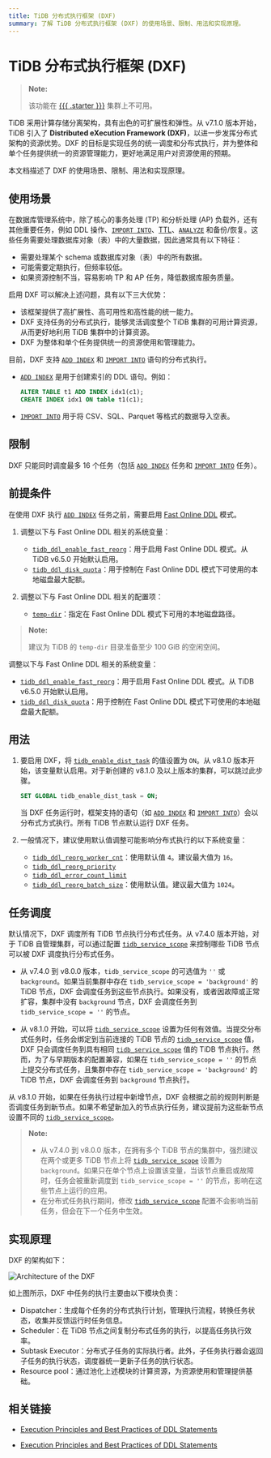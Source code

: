 ```yaml
---
title: TiDB 分布式执行框架 (DXF)
summary: 了解 TiDB 分布式执行框架 (DXF) 的使用场景、限制、用法和实现原理。
---
```


# TiDB 分布式执行框架 (DXF)

> **Note:**
>
> 该功能在 [{{{ .starter }}}](https://docs.pingcap.com/tidbcloud/select-cluster-tier#tidb-cloud-serverless) 集群上不可用。

TiDB 采用计算存储分离架构，具有出色的可扩展性和弹性。从 v7.1.0 版本开始，TiDB 引入了 **Distributed eXecution Framework (DXF)**，以进一步发挥分布式架构的资源优势。DXF 的目标是实现任务的统一调度和分布式执行，并为整体和单个任务提供统一的资源管理能力，更好地满足用户对资源使用的预期。

本文档描述了 DXF 的使用场景、限制、用法和实现原理。

## 使用场景

在数据库管理系统中，除了核心的事务处理 (TP) 和分析处理 (AP) 负载外，还有其他重要任务，例如 DDL 操作、[`IMPORT INTO`](/sql-statements/sql-statement-import-into.md)、[TTL](/time-to-live.md)、[`ANALYZE`](/sql-statements/sql-statement-analyze-table.md) 和备份/恢复。这些任务需要处理数据库对象（表）中的大量数据，因此通常具有以下特征：

- 需要处理某个 schema 或数据库对象（表）中的所有数据。
- 可能需要定期执行，但频率较低。
- 如果资源控制不当，容易影响 TP 和 AP 任务，降低数据库服务质量。

启用 DXF 可以解决上述问题，具有以下三大优势：

- 该框架提供了高扩展性、高可用性和高性能的统一能力。
- DXF 支持任务的分布式执行，能够灵活调度整个 TiDB 集群的可用计算资源，从而更好地利用 TiDB 集群中的计算资源。
- DXF 为整体和单个任务提供统一的资源使用和管理能力。

目前，DXF 支持 [`ADD INDEX`](/sql-statements/sql-statement-add-index.md) 和 [`IMPORT INTO`](/sql-statements/sql-statement-import-into.md) 语句的分布式执行。

- [`ADD INDEX`](/sql-statements/sql-statement-add-index.md) 是用于创建索引的 DDL 语句。例如：

    ```sql
    ALTER TABLE t1 ADD INDEX idx1(c1);
    CREATE INDEX idx1 ON table t1(c1);
    ```

- [`IMPORT INTO`](/sql-statements/sql-statement-import-into.md) 用于将 CSV、SQL、Parquet 等格式的数据导入空表。

## 限制

DXF 只能同时调度最多 16 个任务（包括 [`ADD INDEX`](/sql-statements/sql-statement-add-index.md) 任务和 [`IMPORT INTO`](/sql-statements/sql-statement-import-into.md) 任务）。

## 前提条件

在使用 DXF 执行 [`ADD INDEX`](/sql-statements/sql-statement-add-index.md) 任务之前，需要启用 [Fast Online DDL](/system-variables.md#tidb_ddl_enable_fast_reorg-new-in-v630) 模式。

<CustomContent platform="tidb">

1. 调整以下与 Fast Online DDL 相关的系统变量：

    * [`tidb_ddl_enable_fast_reorg`](/system-variables.md#tidb_ddl_enable_fast_reorg-new-in-v630)：用于启用 Fast Online DDL 模式。从 TiDB v6.5.0 开始默认启用。
    * [`tidb_ddl_disk_quota`](/system-variables.md#tidb_ddl_disk_quota-new-in-v630)：用于控制在 Fast Online DDL 模式下可使用的本地磁盘最大配额。

2. 调整以下与 Fast Online DDL 相关的配置项：

    * [`temp-dir`](/tidb-configuration-file.md#temp-dir-new-in-v630)：指定在 Fast Online DDL 模式下可用的本地磁盘路径。

> **Note:**
>
> 建议为 TiDB 的 `temp-dir` 目录准备至少 100 GiB 的空闲空间。

</CustomContent>

<CustomContent platform="tidb-cloud">

调整以下与 Fast Online DDL 相关的系统变量：

* [`tidb_ddl_enable_fast_reorg`](/system-variables.md#tidb_ddl_enable_fast_reorg-new-in-v630)：用于启用 Fast Online DDL 模式。从 TiDB v6.5.0 开始默认启用。
* [`tidb_ddl_disk_quota`](/system-variables.md#tidb_ddl_disk_quota-new-in-v630)：用于控制在 Fast Online DDL 模式下可使用的本地磁盘最大配额。

</CustomContent>

## 用法

1. 要启用 DXF，将 [`tidb_enable_dist_task`](/system-variables.md#tidb_enable_dist_task-new-in-v710) 的值设置为 `ON`。从 v8.1.0 版本开始，该变量默认启用。对于新创建的 v8.1.0 及以上版本的集群，可以跳过此步骤。

    ```sql
    SET GLOBAL tidb_enable_dist_task = ON;
    ```

    当 DXF 任务运行时，框架支持的语句（如 [`ADD INDEX`](/sql-statements/sql-statement-add-index.md) 和 [`IMPORT INTO`](/sql-statements/sql-statement-import-into.md)）会以分布式方式执行。所有 TiDB 节点默认运行 DXF 任务。

2. 一般情况下，建议使用默认值调整可能影响分布式执行的以下系统变量：

    * [`tidb_ddl_reorg_worker_cnt`](/system-variables.md#tidb_ddl_reorg_worker_cnt)：使用默认值 `4`。建议最大值为 `16`。
    * [`tidb_ddl_reorg_priority`](/system-variables.md#tidb_ddl_reorg_priority)
    * [`tidb_ddl_error_count_limit`](/system-variables.md#tidb_ddl_error_count_limit)
    * [`tidb_ddl_reorg_batch_size`](/system-variables.md#tidb_ddl_reorg_batch_size)：使用默认值。建议最大值为 `1024`。

## 任务调度

默认情况下，DXF 调度所有 TiDB 节点执行分布式任务。从 v7.4.0 版本开始，对于 TiDB 自管理集群，可以通过配置 [`tidb_service_scope`](/system-variables.md#tidb_service_scope-new-in-v740) 来控制哪些 TiDB 节点可以被 DXF 调度执行分布式任务。

- 从 v7.4.0 到 v8.0.0 版本，`tidb_service_scope` 的可选值为 `''` 或 `background`。如果当前集群中存在 `tidb_service_scope = 'background'` 的 TiDB 节点，DXF 会调度任务到这些节点执行。如果没有，或者因故障或正常扩容，集群中没有 `background` 节点，DXF 会调度任务到 `tidb_service_scope = ''` 的节点。

- 从 v8.1.0 开始，可以将 [`tidb_service_scope`](/system-variables.md#tidb_service_scope-new-in-v740) 设置为任何有效值。当提交分布式任务时，任务会绑定到当前连接的 TiDB 节点的 [`tidb_service_scope`](/system-variables.md#tidb_service_scope-new-in-v740) 值，DXF 只会调度任务到具有相同 [`tidb_service_scope`](/system-variables.md#tidb_service_scope-new-in-v740) 值的 TiDB 节点执行。然而，为了与早期版本的配置兼容，如果在 `tidb_service_scope = ''` 的节点上提交分布式任务，且集群中存在 `tidb_service_scope = 'background'` 的 TiDB 节点，DXF 会调度任务到 `background` 节点执行。

从 v8.1.0 开始，如果在任务执行过程中新增节点，DXF 会根据之前的规则判断是否调度任务到新节点。如果不希望新加入的节点执行任务，建议提前为这些新节点设置不同的 [`tidb_service_scope`](/system-variables.md#tidb_service_scope-new-in-v740)。

> **Note:**
>
> - 从 v7.4.0 到 v8.0.0 版本，在拥有多个 TiDB 节点的集群中，强烈建议在两个或更多 TiDB 节点上将 [`tidb_service_scope`](/system-variables.md#tidb_service_scope-new-in-v740) 设置为 `background`。如果只在单个节点上设置该变量，当该节点重启或故障时，任务会被重新调度到 `tidb_service_scope = ''` 的节点，影响在这些节点上运行的应用。
> - 在分布式任务执行期间，修改 [`tidb_service_scope`](/system-variables.md#tidb_service_scope-new-in-v740) 配置不会影响当前任务，但会在下一个任务中生效。

## 实现原理

DXF 的架构如下：

![Architecture of the DXF](/media/dist-task/dist-task-architect.jpg)

如上图所示，DXF 中任务的执行主要由以下模块负责：

- Dispatcher：生成每个任务的分布式执行计划，管理执行流程，转换任务状态，收集并反馈运行时任务信息。
- Scheduler：在 TiDB 节点之间复制分布式任务的执行，以提高任务执行效率。
- Subtask Executor：分布式子任务的实际执行者。此外，子任务执行器会返回子任务的执行状态，调度器统一更新子任务的执行状态。
- Resource pool：通过池化上述模块的计算资源，为资源使用和管理提供基础。

## 相关链接

<CustomContent platform="tidb">

* [Execution Principles and Best Practices of DDL Statements](/ddl-introduction.md)

</CustomContent>
<CustomContent platform="tidb-cloud">

* [Execution Principles and Best Practices of DDL Statements](https://docs.pingcap.com/tidb/stable/ddl-introduction)

</CustomContent>